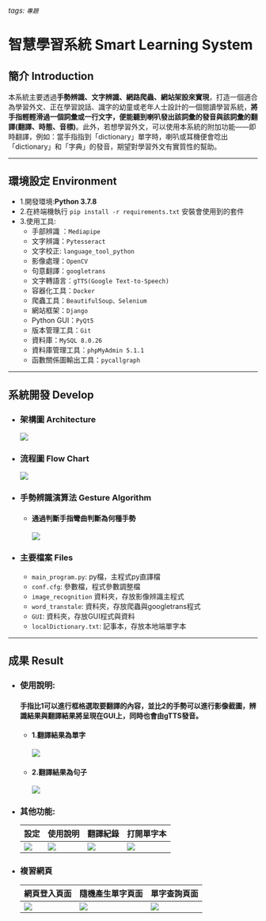 ###### tags: `專題`
# 智慧學習系統 Smart Learning System

## 簡介 Introduction
本系統主要透過**手勢辨識、文字辨識、網路爬蟲、網站架設來實現**，打造一個適合為學習外文、正在學習說話、識字的幼童或老年人士設計的一個閱讀學習系統，**將手指輕輕滑過一個詞彙或一行文字，便能聽到喇叭發出該詞彙的發音與該詞彙的翻譯(翻譯、時態、音標)**。此外，若想學習外文，可以使用本系統的附加功能——即時翻譯，例如：當手指指到「dictionary」單字時，喇叭或耳機便會唸出「dictionary」和「字典」的發音，期望對學習外文有實質性的幫助。

----------------------------------------

## 環境設定 Environment
- 1.開發環境:**Python 3.7.8**
- 2.在終端機執行 ```pip install -r requirements.txt``` 安裝會使用到的套件
- 3.使用工具:
    - 手部辨識 ：```Mediapipe```
    - 文字辨識：```Pytesseract```
    - 文字校正: ```language_tool_python```
    - 影像處理：```OpenCV```
    - 句意翻譯：```googletrans```
    - 文字轉語言：```gTTS(Google Text-to-Speech)```
    - 容器化工具：```Docker```
    - 爬蟲工具：```BeautifulSoup、Selenium``` 
    - 網站框架：```Django```
    - Python GUI：```PyQt5```
    - 版本管理工具：```Git```
    - 資料庫：```MySQL 8.0.26```
    - 資料庫管理工具：```phpMyAdmin 5.1.1```
    - 函數關係圖輸出工具：```pycallgraph```

----------------------------------------

## 系統開發 Develop
- ### 架構圖 Architecture
    ![](https://i.imgur.com/21JEcl9.jpg)

- ### 流程圖 Flow Chart
    ![](https://i.imgur.com/XdzdwdB.png)
    
- ### 手勢辨識演算法 Gesture Algorithm
    - #### **通過判斷手指彎曲判斷為何種手勢**
        ![](https://i.imgur.com/vIMCe2b.png)

- ### 主要檔案 Files
    * ```main_program.py```: py檔，主程式py直譯檔
    * ```conf.cfg```: 參數檔，程式參數調整檔
    * ```image_recognition``` 資料夾，存放影像辨識主程式
    * ```word_transtale```: 資料夾，存放爬蟲與googletrans程式
    * ```GUI```: 資料夾，存放GUI程式與資料
    * ```localDictionary.txt```: 記事本，存放本地端單字本

----------------------------------------

## 成果 Result
- ### 使用說明:
  #### 手指比1可以進行框格選取要翻譯的內容，並比2的手勢可以進行影像截圖，辨識結果與翻譯結果將呈現在GUI上，同時也會由gTTS發音。
  
    - #### 1.翻譯結果為單字
        ![](https://i.imgur.com/ASuScYi.png)
    - #### 2.翻譯結果為句子
        ![](https://i.imgur.com/FIUjNVv.png)

- ### 其他功能:
    | 設定 | 使用說明 | 翻譯紀錄 | 打開單字本 |
    | -------- | -------- | -------- |-------- |
    |![](https://i.imgur.com/iopjm5q.png)| ![](https://i.imgur.com/R9Iw2eK.png) | ![](https://i.imgur.com/9P8lVT5.png) | ![](https://i.imgur.com/H5vZpja.png) |


- ### 複習網頁
    | 網頁登入頁面 | 隨機產生單字頁面 | 單字查詢頁面  |
    | -------- | -------- | -------- |
    |![](https://i.imgur.com/6QfkiVl.png)|![](https://i.imgur.com/pMVncRT.png)|![](https://i.imgur.com/wdvDOWA.png)